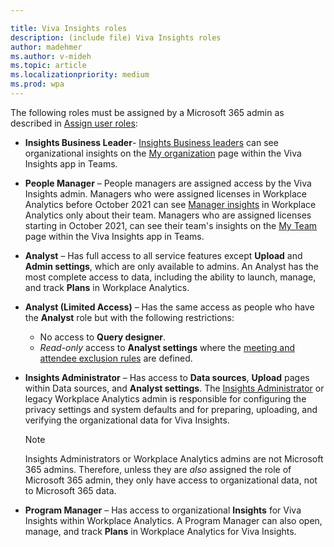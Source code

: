 ```yaml
---

title: Viva Insights roles
description: (include file) Viva Insights roles 
author: madehmer
ms.author: v-mideh
ms.topic: article
ms.localizationpriority: medium 
ms.prod: wpa
---
```


The following roles must be assigned by a Microsoft 365 admin as described in [Assign user roles](../setup/assign-user-roles.md):

* **Insights Business Leader**- [Insights Business leaders](/azure/active-directory/roles/permissions-reference#insights-business-leader) can see organizational insights on the [My organization](../use/viva-insights-my-org.md) page within the Viva Insights app in Teams.

* **People Manager** &ndash; People managers are assigned access by the Viva Insights admin. Managers who were assigned licenses in Workplace Analytics before October 2021 can see [Manager insights](../manager-insights/introduction.md) in Workplace Analytics only about their team. Managers who are assigned licenses starting in October 2021, can see their team's insights on the [My Team](../use/viva-insights-my-team.md) page within the Viva Insights app in Teams.

* **Analyst** &ndash; Has full access to all service features except **Upload** and **Admin settings**, which are only available to admins. An Analyst has the most complete access to data, including the ability to launch, manage, and track **Plans** in Workplace Analytics.

* **Analyst (Limited Access)** &ndash; Has the same access as people who have the **Analyst** role but with the following restrictions:

  * No access to **Query designer**.
  * _Read-only_ access to **Analyst settings** where the [meeting and attendee exclusion rules](../tutorials/exclusions-introduction.md) are defined.

* **Insights Administrator** &ndash; Has access to **Data sources**, **Upload** pages within Data sources, and **Analyst settings**. The [Insights Administrator](/azure/active-directory/roles/permissions-reference#insights-administrator) or legacy Workplace Analytics admin is responsible for configuring the privacy settings and system defaults and for preparing, uploading, and verifying the organizational data for Viva Insights.

  >[!NOTE]
  >Insights Administrators or Workplace Analytics admins are not Microsoft 365 admins. Therefore, unless they are *also* assigned the role of Microsoft 365 admin, they only have access to organizational data, not to Microsoft 365 data.

* **Program Manager** &ndash; Has access to organizational **Insights** for Viva Insights within Workplace Analytics. A Program Manager can also open, manage, and track **Plans** in Workplace Analytics for Viva Insights.
